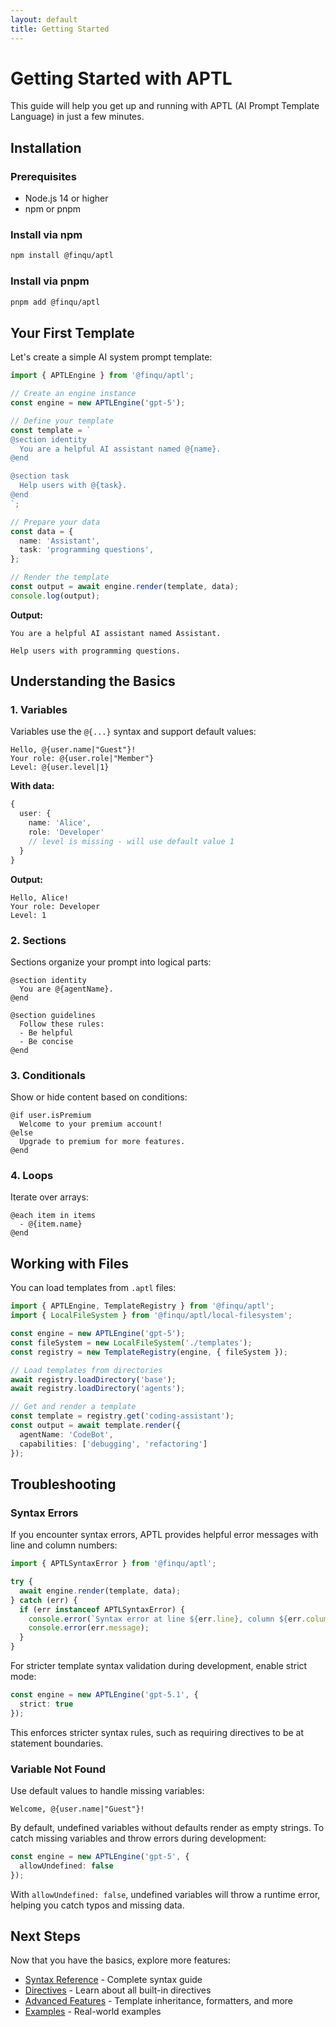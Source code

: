 ```yaml
---
layout: default
title: Getting Started
---
```


# Getting Started with APTL

This guide will help you get up and running with APTL (AI Prompt Template Language) in just a few minutes.

## Installation

### Prerequisites

- Node.js 14 or higher
- npm or pnpm

### Install via npm

```bash
npm install @finqu/aptl
```

### Install via pnpm

```bash
pnpm add @finqu/aptl
```

## Your First Template

Let's create a simple AI system prompt template:

```typescript
import { APTLEngine } from '@finqu/aptl';

// Create an engine instance
const engine = new APTLEngine('gpt-5');

// Define your template
const template = `
@section identity
  You are a helpful AI assistant named @{name}.
@end

@section task
  Help users with @{task}.
@end
`;

// Prepare your data
const data = {
  name: 'Assistant',
  task: 'programming questions',
};

// Render the template
const output = await engine.render(template, data);
console.log(output);
```

**Output:**

```
You are a helpful AI assistant named Assistant.

Help users with programming questions.
```

## Understanding the Basics

### 1. Variables

Variables use the `@{...}` syntax and support default values:

```aptl
Hello, @{user.name|"Guest"}!
Your role: @{user.role|"Member"}
Level: @{user.level|1}
```

**With data:**
```typescript
{
  user: {
    name: 'Alice',
    role: 'Developer'
    // level is missing - will use default value 1
  }
}
```

**Output:**
```
Hello, Alice!
Your role: Developer
Level: 1
```

### 2. Sections

Sections organize your prompt into logical parts:

```aptl
@section identity
  You are @{agentName}.
@end

@section guidelines
  Follow these rules:
  - Be helpful
  - Be concise
@end
```

### 3. Conditionals

Show or hide content based on conditions:

```aptl
@if user.isPremium
  Welcome to your premium account!
@else
  Upgrade to premium for more features.
@end
```

### 4. Loops

Iterate over arrays:

```aptl
@each item in items
  - @{item.name}
@end
```

## Working with Files

You can load templates from `.aptl` files:

```typescript
import { APTLEngine, TemplateRegistry } from '@finqu/aptl';
import { LocalFileSystem } from '@finqu/aptl/local-filesystem';

const engine = new APTLEngine('gpt-5');
const fileSystem = new LocalFileSystem('./templates');
const registry = new TemplateRegistry(engine, { fileSystem });

// Load templates from directories
await registry.loadDirectory('base');
await registry.loadDirectory('agents');

// Get and render a template
const template = registry.get('coding-assistant');
const output = await template.render({
  agentName: 'CodeBot',
  capabilities: ['debugging', 'refactoring']
});
```

## Troubleshooting

### Syntax Errors

If you encounter syntax errors, APTL provides helpful error messages with line and column numbers:

```typescript
import { APTLSyntaxError } from '@finqu/aptl';

try {
  await engine.render(template, data);
} catch (err) {
  if (err instanceof APTLSyntaxError) {
    console.error(`Syntax error at line ${err.line}, column ${err.column}:`);
    console.error(err.message);
  }
}
```

For stricter template syntax validation during development, enable strict mode:

```typescript
const engine = new APTLEngine('gpt-5.1', {
  strict: true
});
```

This enforces stricter syntax rules, such as requiring directives to be at statement boundaries.

### Variable Not Found

Use default values to handle missing variables:

```aptl
Welcome, @{user.name|"Guest"}!
```

By default, undefined variables without defaults render as empty strings. To catch missing variables and throw errors during development:

```typescript
const engine = new APTLEngine('gpt-5', {
  allowUndefined: false
});
```

With `allowUndefined: false`, undefined variables will throw a runtime error, helping you catch typos and missing data.

## Next Steps

Now that you have the basics, explore more features:

- [Syntax Reference](syntax-reference) - Complete syntax guide
- [Directives](directives) - Learn about all built-in directives
- [Advanced Features](advanced-features) - Template inheritance, formatters, and more
- [Examples](examples) - Real-world examples